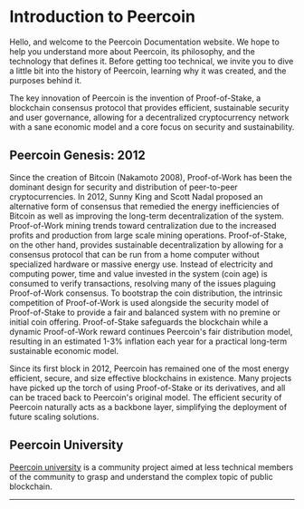 # Introduction to Peercoin

Hello, and welcome to the Peercoin Documentation website. We hope to help you understand more about Peercoin, its philosophy, and the technology that defines it. Before getting too technical, we invite you to dive a little bit into the history of Peercoin, learning why it was created, and the purposes behind it.

The key innovation of Peercoin is the invention of Proof-of-Stake, a blockchain consensus protocol that provides efficient, sustainable security and user governance, allowing for a decentralized cryptocurrency network with a sane economic model and a core focus on security and sustainability.

## Peercoin Genesis: 2012

Since the creation of Bitcoin (Nakamoto 2008), Proof-of-Work has been the dominant design for security and distribution of peer-to-peer cryptocurrencies.  In 2012, Sunny King and Scott Nadal proposed an alternative form of consensus that remedied the energy inefficiencies of Bitcoin as well as improving the long-term decentralization of the system.   Proof-of-Work mining trends toward centralization due to the increased profits and production from large scale mining operations.  Proof-of-Stake, on the other hand, provides sustainable decentralization by allowing for a consensus protocol that can be run from a home computer without specialized hardware or massive energy use.  Instead of electricity and computing power, time and value invested in the system (coin age) is consumed to verify transactions, resolving many of the issues plaguing Proof-of-Work consensus.  To bootstrap the coin distribution, the intrinsic competition of Proof-of-Work is used alongside the security model of Proof-of-Stake to provide a fair and balanced system with no premine or initial coin offering. Proof-of-Stake safeguards the blockchain while a dynamic Proof-of-Work reward continues Peercoin's fair distribution model, resulting in an estimated 1-3% inflation each year for a practical long-term sustainable economic model.

Since its first block in 2012, Peercoin has remained one of the most energy efficient, secure, and size effective blockchains in existence. Many projects have picked up the torch of using Proof-of-Stake or its derivatives, and all can be traced back to Peercoin's original model. The efficient security of Peercoin naturally acts as a backbone layer, simplifying the deployment of future scaling solutions.

## Peercoin University

[Peercoin university](https://university.peercoin.net/) is a community project aimed at less technical members of the community to grasp and understand the complex topic of public blockchain.

---
